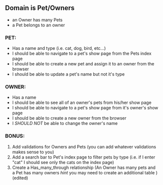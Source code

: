 ## Domain is Pet/Owners
* an Owner has many Pets
* a Pet belongs to an owner

### PET:
* Has a name and type (i.e. cat, dog, bird, etc...)
* I should be able to navigate to a pet's show page from the Pets index page
* I should be able to create a new pet and assign it to an owner from the browser
* I should be able to update a pet's name but not it's type

### OWNER:
* Has a name
* I should be able to see all of an owner's pets from his/her show page
* I should be able to navigate to a pet's show page from it's owner's show page
* I should be able to create a new owner from the browser
* I *SHOULD NOT* be able to change the owner's name

### BONUS:
1.  Add validations for Owners and Pets (you can add whatever validations makes sense to you)
2. Add a search bar to Pet's index page to filter pets by type (i.e. if I enter "cat" I should see only the cats on the index page)
3. Create a Has_many_through relationship (An Owner has many pets and a Pet has many owners  *hint* you may need to create an additional table ) (edited)
